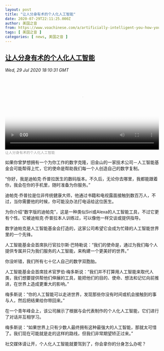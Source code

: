 ```yaml
---
layout: post
title: "让人分身有术的个人化人工智能"
date: 2020-07-29T22:11:25.000Z
author: 美国之音
from: https://www.voachinese.com/a/artificially-intelligent-you-how-your-digital-self-will-do-more-20200729/5522453.html
tags: [ 美国之音 ]
categories: [ news, 美国之音 ]
---
```

<!--1596060685000-->
[让人分身有术的个人化人工智能](https://www.voachinese.com/a/artificially-intelligent-you-how-your-digital-self-will-do-more-20200729/5522453.html)
------

<div>
<div><i>Wed, 29 Jul 2020 18:10:31 GMT</i></div><video poster="https://images.weserv.nl?url=gdb.voanews.com/58584ead-b565-4eb6-9dac-959cac59b5bc_tv_r1_s_w900.jpg" src="https://av.voanews.com/Videoroot/Pangeavideo/2020/07/5/58/58584ead-b565-4eb6-9dac-959cac59b5bc_240p.mp4" style="width:100%" controls></video><div><small style="color: #999;">让人分身有术的个人化人工智能</small></div><p>如果你曾梦想拥有一个为你工作的数字克隆，旧金山的一家技术公司－人工智能基金会可能帮得上忙，它的使命是帮助我们每一个人创造自己的数字复制。</p><p>“你好，我是迪帕克·乔普拉医生的数码版本。不久后，无论你去哪里，我都能跟着你，我会在你的手机里，随时准备为你服务。”</p><p>迪帕克·乔普拉是位非传统健康大师，他通过书籍和电视露面接触到数百万人，不过，当你需要他的时候，你可能没办法打电话给这位医生。</p><p>为你介绍“数字版的迪帕克”，这是一种类似Siri或Alexa的人工智能工具，不过它更有个性。它被迪帕克·乔普拉本人训练过，可以像他一样交谈或提供指导。</p><p>数字迪帕克是人工智能基金会打造的，这家公司希望它会成为忙碌的人工智能世界里的一个先锋。</p><p>人工智能基金会首席执行官拉尔斯·巴特勒说：“我们的使命是，通过为我们每个人提供专属并只为我们服务的人工智能，来构建一个更美好的世界。”</p><p>你没听错，我们所有七十亿人自己的数字双胞胎。</p><p>人工智能基金会首席技术官罗伯·梅多斯说：“我们并不打算用人工智能来取代人类，我们想要提供帮他们伸展的工具，能把他们的目的、使命、想法和记忆向前推进，在世界上造成更重大的影响。”</p><p>梅多斯说：“你的人工智能可以走进世界，发现那些你没有时间或机会接触到的事与人，然后把结果给你带回来。”</p><p>在一个青年峰会上，该公司展示了根据与会代表制作的个人化人工智能，它们进行了对话并互相学习。</p><p>梅多斯说：“如果世界上只有少数人最终拥有这种最强大的人工智能，那就太可惜了。我们现在可能就是走的这样的路线，但我们非常期望矫正过来。”</p><p>社交媒体请让开，个人化人工智能就要驾到了，你会拿你的分身怎么办呢？</p>
</div>
